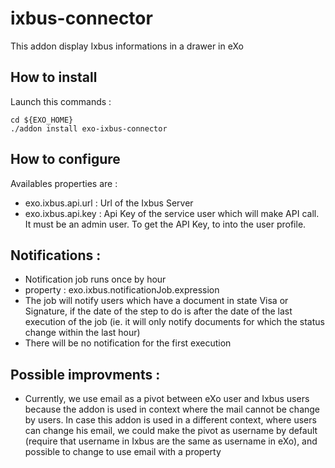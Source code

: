 # ixbus-connector

This addon display Ixbus informations in a drawer in eXo

## How to install
Launch this commands :
```
cd ${EXO_HOME}
./addon install exo-ixbus-connector
```

## How to configure

Availables properties are :

- exo.ixbus.api.url : Url of the Ixbus Server
- exo.ixbus.api.key : Api Key of the service user which will make API call. It must be an admin user. To get the API Key, to into the user profile.


## Notifications : 
- Notification job runs once by hour
- property : exo.ixbus.notificationJob.expression
- The job will notify users which have a document in state Visa or Signature, if the date of the step to do is after the date of the last execution of the job (ie. it will only notify documents for which the status change within the last hour)
- There will be no notification for the first execution


## Possible improvments :
- Currently, we use email as a pivot between eXo user and Ixbus users because the addon is used in context where the mail cannot be change by users. In case this addon is used in a different context, where users can change his email, we could make the pivot as username by default (require that username in Ixbus are the same as username in eXo), and possible to change to use email with a property

